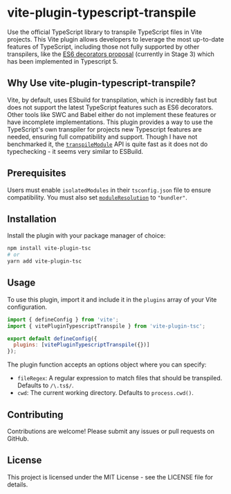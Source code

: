 # vite-plugin-typescript-transpile

Use the official TypeScript library to transpile TypeScript files in Vite projects. This Vite plugin allows developers to leverage the most up-to-date features of TypeScript, including those not fully supported by other transpilers, like the [ES6 decorators proposal](https://github.com/tc39/proposal-decorators) (currently in Stage 3) which has been implemented in Typescript 5.

## Why Use vite-plugin-typescript-transpile?

Vite, by default, uses ESbuild for transpilation, which is incredibly fast but does not support the latest TypeScript features such as ES6 decorators. Other tools like SWC and Babel either do not implement these features or have incomplete implementations. This plugin provides a way to use the TypeScript's own transpiler for projects new Typescript features are needed, ensuring full compatibility and support. Though I have not benchmarked it, the [`transpileModule`](https://github.com/Microsoft/TypeScript/wiki/Using-the-Compiler-API) API is quite fast as it does not do typechecking - it seems very similar to ESBuild.

## Prerequisites

Users must enable `isolatedModules` in their `tsconfig.json` file to ensure compatibility. You must also set [`moduleResolution`](https://www.typescriptlang.org/tsconfig#moduleResolution) to `"bundler"`.

## Installation

Install the plugin with your package manager of choice:

```bash
npm install vite-plugin-tsc
# or
yarn add vite-plugin-tsc
```

## Usage

To use this plugin, import it and include it in the `plugins` array of your Vite configuration.

```javascript
import { defineConfig } from 'vite';
import { vitePluginTypescriptTranspile } from 'vite-plugin-tsc';

export default defineConfig({
  plugins: [vitePluginTypescriptTranspile({})]
});
```

The plugin function accepts an options object where you can specify:

- `fileRegex`: A regular expression to match files that should be transpiled. Defaults to `/\.ts$/`.
- `cwd`: The current working directory. Defaults to `process.cwd()`.

## Contributing

Contributions are welcome! Please submit any issues or pull requests on GitHub.

## License

This project is licensed under the MIT License - see the LICENSE file for details.
